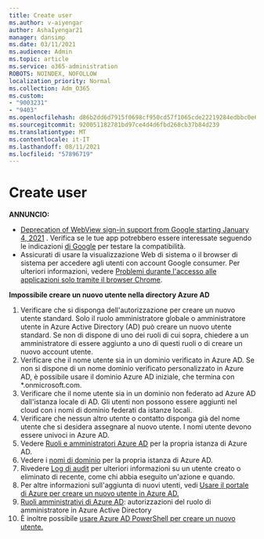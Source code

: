 ```yaml
---
title: Create user
ms.author: v-aiyengar
author: AshaIyengar21
manager: dansimp
ms.date: 03/11/2021
ms.audience: Admin
ms.topic: article
ms.service: o365-administration
ROBOTS: NOINDEX, NOFOLLOW
localization_priority: Normal
ms.collection: Adm_O365
ms.custom:
- "9003231"
- "9403"
ms.openlocfilehash: d86b2dd6d7915f0698cf950cd57f1065cde22219284edbbc0e64f3a5e69ff252
ms.sourcegitcommit: 920051182781bd97ce4d4d6fbd268cb37b84d239
ms.translationtype: MT
ms.contentlocale: it-IT
ms.lasthandoff: 08/11/2021
ms.locfileid: "57896719"
---
```

# <a name="create-user"></a>Create user

**ANNUNCIO:**

- [Deprecation of WebView sign-in support from Google starting January 4, 2021](https://docs.microsoft.com/azure/active-directory/external-identities/google-federation#deprecation-of-webview-sign-in-support) . Verifica se le tue app potrebbero essere interessate seguendo le indicazioni [di Google](https://go.microsoft.com/fwlink/?linkid=2157323) per testare la compatibilità.
- Assicurati di usare la visualizzazione Web di sistema o il browser di sistema per accedere agli utenti con account Google consumer. Per ulteriori informazioni, vedere [Problemi durante l'accesso alle applicazioni solo tramite il browser Chrome](https://docs.microsoft.com/office365/troubleshoot/miscellaneous/chrome-behavior-affects-applications).

**Impossibile creare un nuovo utente nella directory Azure AD**

1. Verificare che si disponga dell'autorizzazione per creare un nuovo utente standard. Solo il ruolo amministratore globale o amministratore utente in Azure Active Directory (AD) può creare un nuovo utente standard. Se non di dispone di uno dei ruoli di cui sopra, chiedere a un amministratore di essere aggiunto a uno di questi ruoli o di creare un nuovo account utente.
1. Verificare che il nome utente sia in un dominio verificato in Azure AD. Se non si dispone di un nome dominio verificato personalizzato in Azure AD, è possibile usare il dominio Azure AD iniziale, che termina con *.onmicrosoft.com.
1. Verificare che il nome utente sia in un dominio non federato ad Azure AD dall'istanza locale di AD. Gli utenti non possono essere aggiunti nel cloud con i nomi di dominio federati da istanze locali.
1. Verificare che nessun altro utente o contatto disponga già del nome utente che si desidera assegnare al nuovo utente. I nomi utente devono essere univoci in Azure AD.
1. Vedere [Ruoli e amministratori Azure AD](https://portal.azure.com/#blade/Microsoft_AAD_IAM/ActiveDirectoryMenuBlade/RolesAndAdministrators) per la propria istanza di Azure AD.
1. Vedere i [nomi di dominio](https://portal.azure.com/#blade/Microsoft_AAD_IAM/ActiveDirectoryMenuBlade/RolesAndAdministrators) per la propria istanza di Azure AD.
1. Rivedere [Log di audit](https://portal.azure.com/#blade/Microsoft_AAD_IAM/ActiveDirectoryMenuBlade/RolesAndAdministrators) per ulteriori informazioni su un utente creato o eliminato di recente, come chi abbia eseguito un'azione e quando.
1. Per altre informazioni sull'aggiunta di nuovi utenti, vedi [Usare il portale di Azure per creare un nuovo utente in Azure AD.](https://docs.microsoft.com/azure/active-directory/active-directory-users-create-azure-portal)
1. [Ruoli amministrativi di Azure AD](https://docs.microsoft.com/azure/active-directory/active-directory-assign-admin-roles): autorizzazioni del ruolo di amministratore in Azure Active Directory
1. È inoltre possibile [usare Azure AD PowerShell per creare un nuovo utente.](https://docs.microsoft.com/powershell/module/azuread/new-azureaduser?view=azureadps-2.0)
